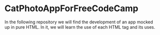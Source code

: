 # CatPhotoAppForFreeCodeCamp
In the following repository we will find the development of an app mocked up in pure HTML. In it, we will learn the use of each HTML tag and its uses.
